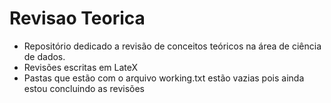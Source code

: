 # Revisao Teorica
- Repositório dedicado a revisão de conceitos teóricos na área de ciência de dados.
- Revisões escritas em LateX
- Pastas que estão com o arquivo working.txt estão vazias pois ainda estou concluindo as revisões
